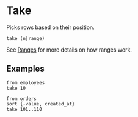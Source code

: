 # Take

Picks rows based on their position.

```prql no-eval
take (n|range)
```

See [Ranges](../../syntax/ranges.md) for more details on how ranges work.

## Examples

```prql
from employees
take 10
```

```prql
from orders
sort {-value, created_at}
take 101..110
```
